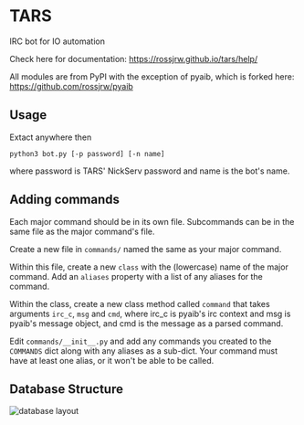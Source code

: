 # TARS
IRC bot for IO automation

Check here for documentation: https://rossjrw.github.io/tars/help/

All modules are from PyPI with the exception of pyaib, which is forked
here: https://github.com/rossjrw/pyaib

## Usage

Extact anywhere then

```
python3 bot.py [-p password] [-n name]
```

where password is TARS' NickServ password and name is the bot's name.

## Adding commands

Each major command should be in its own file. Subcommands can be in the same file
as the major command's file.

Create a new file in `commands/` named the same as your major command.

Within this file, create a new `class` with the (lowercase) name of the major
command. Add an `aliases` property with a list of any aliases for the command.

Within the class, create a new class method called `command` that takes
arguments `irc_c`, `msg` and `cmd`, where irc_c is pyaib's irc context and msg
is pyaib's message object, and cmd is the message as a parsed command.

Edit `commands/__init__.py` and add any commands you created to the `COMMANDS`
dict along with any aliases as a sub-dict. Your command must have at least one
alias, or it won't be able to be called.

## Database Structure

![database layout](https://raw.githubusercontent.com/rossjrw/tars/master/database.png)

